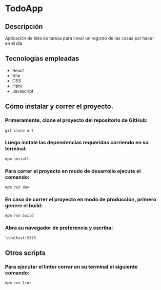 # TodoApp

## Descripción

Aplicación de lista de tareas para llevar un registro de las cosas por hacer en el día

## Tecnologías empleadas

- React
- Vite
- CSS
- Html
- Javascript

## Cómo instalar y correr el proyecto.

### Primeramente, clone el proyecto del repositorio de GitHub:

```
git clone url
```

### Luego instale las dependencias requeridas corriendo en su terminal:

```
npm install
```

### Para correr el proyecto en modo de desarrollo ejecute el comando:

```
npm run dev
```

### En caso de correr el proyecto en modo de producción, primero genere el build:

```
npm run build
```

### Abra su navegador de preferencia y escriba:

```
localhost:5173
```

## Otros scripts

### Para ejecutar el linter corrar en su terminal el siguiente comando:

```
npm run lint
```
